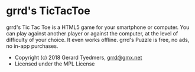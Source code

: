 # grrd's TicTacToe


grrd's Tic Tac Toe is a HTML5 game for your smartphone or computer. 
You can play against another player or against the computer, at the level of difficulty of your choice.
It even works offline. 
grrd's Puzzle is free, no ads, no in-app purchases.


* Copyright (c) 2018 Gerard Tyedmers, grrd@gmx.net
* Licensed under the MPL License
